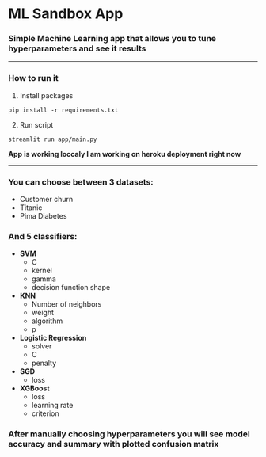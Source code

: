 # ML Sandbox App
### Simple Machine Learning app that allows you to tune hyperparameters and see it results

---------------------------------------------------------------------------------------

### How to run it

1. Install packages
```shell
pip install -r requirements.txt
```

2. Run script
```shell
streamlit run app/main.py
```

**App is working loccaly I am working on heroku deployment right now**

---------------------------------------------------------------------------------------

### You can choose between 3 datasets:
- Customer churn
- Titanic 
- Pima Diabetes

### And 5 classifiers:
- **SVM**
  - C
  - kernel
  - gamma
  - decision function shape
- **KNN**
  - Number of neighbors
  - weight
  - algorithm
  - p
- **Logistic Regression**
  - solver
  - C
  - penalty
- **SGD**
  - loss
- **XGBoost**
  - loss
  - learning rate
  - criterion

### After manually choosing hyperparameters you will see model accuracy and summary with plotted confusion matrix
